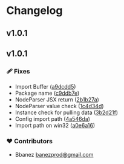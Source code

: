 # Changelog


## v1.0.1

## v1.0.1


### 🩹 Fixes

- Import Buffer ([a9dcdd5](https://github.com/your-org/my-module/commit/a9dcdd5))
- Package name ([c9ddb7e](https://github.com/your-org/my-module/commit/c9ddb7e))
- NodeParser JSX return ([2b1b27a](https://github.com/your-org/my-module/commit/2b1b27a))
- NodeParser value check ([1c4d34d](https://github.com/your-org/my-module/commit/1c4d34d))
- Instance check for pulling data ([3b2d21f](https://github.com/your-org/my-module/commit/3b2d21f))
- Config import path ([4a546da](https://github.com/your-org/my-module/commit/4a546da))
- Import path on win32 ([a0e6a16](https://github.com/your-org/my-module/commit/a0e6a16))

### ❤️ Contributors

- Bbanez <banezprod@gmail.com>

